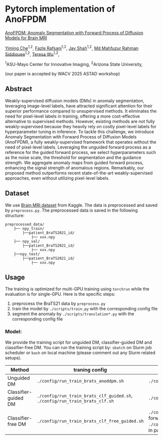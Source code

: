 # Pytorch implementation of AnoFPDM

 [AnoFPDM: Anomaly Segmentation with Forward Process of Diffusion Models for Brain MRI](https://arxiv.org/abs/2404.15683)

[Yiming Che](https://soloche.github.io/)<sup>1,2</sup>, 
[Fazle Rafsani](https://labs.engineering.asu.edu/wulab/person/fazle-rafsani/)<sup>1,2</sup>, 
[Jay Shah](https://www.public.asu.edu/~jgshah1/)<sup>1,2</sup>, 
[Md Mahfuzur Rahman Siddiquee](https://mrahmans.me/)<sup>1,2</sup>,
[Teresa Wu](https://labs.engineering.asu.edu/wulab/person/teresa-wu-2/)<sup>1,2</sup>,

<sup>1</sup>ASU-Mayo Center for Innovative Imaging,
<sup>2</sup>Arizona State University,

(our paper is accepted by WACV 2025 ASTAD workshop)

## Abstract
Weakly-supervised diffusion models (DMs) in anomaly segmentation, leveraging image-level labels, have attracted significant attention for their superior performance compared to unsupervised methods. It eliminates the need for pixel-level labels in training, offering a more cost-effective alternative to supervised methods. However, existing methods are not fully weakly-supervised because they heavily rely on costly pixel-level labels for hyperparameter tuning in inference. To tackle this challenge, we introduce Anomaly Segmentation with Forward Process of Diffusion Models (AnoFPDM), a fully weakly-supervised framework that operates without the need of pixel-level labels. Leveraging the unguided forward process as a reference for the guided forward process, we select hyperparameters such as the noise scale, the threshold for segmentation and the guidance strength. We aggregate anomaly maps from guided forward process, enhancing the signal strength of anomalous regions. Remarkably, our proposed method outperforms recent state-of-the-art weakly-supervised approaches, even without utilizing pixel-level labels.

## Dataset
We use [Brain MRI dataset](https://www.kaggle.com/datasets/dschettler8845/brats-2021-task1) from Kaggle. The data is preprocessed and saved by `preprocess.py`. The preprocessed data is saved in the following structure:

```
preprocessed_data/
    ├── npy_train/
  	    ├──patient_BraTS2021_id/
	        ├── xxx.npy
    ├── npy_val/
  	    ├──patient_BraTS2021_id/
            ├── xxx.npy
    ├──npy_test/
  	    ├──patient_BraTS2021_id/
            ├── xxx.npy
```

## Usage
The training is optimized for multi-GPU training using `torchrun` while the evaluation is for single-GPU.  Here is the specific steps:
1. preprocess the BraTS21 data by `preprocess.py`
2. train the model by `./scripts/train.py` with the corresponding config file
3. segment the anomaly by `./scripts/translation*.py` with the corresponding config file

### Model:
We provide the training script for unguided DM, classifier-guided DM and classifier-free DM. You can run the training script by:
`sbatch` on Slurm job scheduler or `bash` on local machine (please comment out any Slurm related setups). 

Method | traning config | evaluation config|
--- | --- | --- |
Unguided DM | `./config/run_train_brats_anoddpm.sh` | `./config/run_translation_anoddpm.sh` |
Classifier-guided DM | `./config/run_train_brats_clf_guided.sh`, `./config/run_train_brats_clf.sh`| `./config/run_translation_clf_guided.sh` |
Classifier-free DM | `./config/run_train_brats_clf_free_guided.sh` | `./config/run_translation_fpdm.sh` (ddim forward in paper), `./config/run_translation_ddib.sh` (ddib in paper) |

